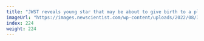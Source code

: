 ```yaml
---
title: "JWST reveals young star that may be about to give birth to a planet"
imageUrl: "https://images.newscientist.com/wp-content/uploads/2022/08/30120808/SEI_121215872.jpg?width=600"
index: 224
weight: 224
---
```

